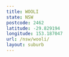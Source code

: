 ```yaml
---
title: WOOLI
state: NSW
postcode: 2462
latitude: -29.829194
longitude: 153.187047
url: /nsw/wooli/
layout: suburb
---
```

